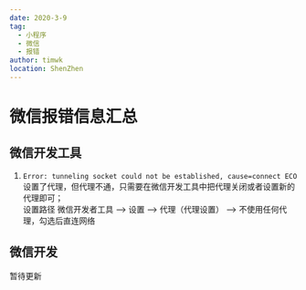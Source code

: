 ```yaml
---
date: 2020-3-9
tag: 
  - 小程序
  - 微信
  - 报错
author: timwk
location: ShenZhen  
---
```


# 微信报错信息汇总

## 微信开发工具 
1. `Error: tunneling socket could not be established, cause=connect ECO`  
设置了代理，但代理不通，只需要在微信开发工具中把代理关闭或者设置新的代理即可；   
设置路径 微信开发者工具 --> 设置 --> 代理（代理设置） --> 不使用任何代理，勾选后直连网络

## 微信开发

暂待更新